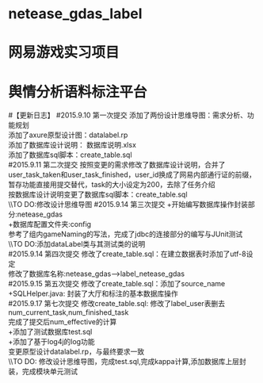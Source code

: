 # netease_gdas_label
# 网易游戏实习项目 
# 舆情分析语料标注平台

#【更新日志】
#2015.9.10 第一次提交
  添加了两份设计思维导图：需求分析、功能规划<br/>
  添加了axure原型设计图：datalabel.rp<br/>
  添加了数据库设计说明： 数据库说明.xlsx<br/>
  添加了数据库sql脚本：create_table.sql<br/>
#2015.9.11 第二次提交
  按照变更的需求修改了数据库设计说明，合并了user_task_taken和user_task_finished，user_id换成了网易内部通行证的前缀，暂存功能直接用提交替代，task的大小设定为200，去除了任务介绍<br/>
  按数据库设计说明变更了数据库sql脚本：create_table.sql<br/>
  \\\\TO DO:修改设计思维导图
#2015.9.14 第三次提交
  +开始编写数据库操作封装部分:netease_gdas<br/>
  +数据库配置文件夹:config<br/>
  参考了组内gameNaming的写法，完成了jdbc的连接部分的编写与JUnit测试<br/>
  \\\\TO DO:添加dataLabel类与其测试类的说明<br/>
#2015.9.14 第四次提交
  修改了create_table.sql：在建立数据表时添加了utf-8设定<br/>
  修改了数据库名称:netease_gdas-->label_netease_gdas<br/>
#2015.9.15 第五次提交
  修改了create_table.sql：添加了source_name<br/>
  +SQLHelper.java: 封装了大厅和标注的基本数据库操作<br/>
#2015.9.17 第七次提交
  修改create_table.sql: 修改了label_user表删去num_current_task,num_finished_task<br/>
  完成了提交后num_effective的计算<br/>
  +添加了测试数据库test.sql<br/>
  +添加了基于log4j的log功能<br/>
  变更原型设计datalabel.rp，与最终要求一致<br/>
  \\\\TO DO: 修改设计思维导图，完成test.sql,完成kappa计算,添加数据库上层封装，完成模块单元测试<br/>